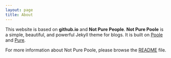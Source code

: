 ```yaml
---
layout: page
title: About
---
```

This website is based on **github.io** and **Not Pure People**.
**Not Pure Poole** is a simple, beautiful, and powerful Jekyll theme for blogs. It is built on [Poole](https://github.com/poole/poole) and [Pure](https://purecss.io/).

For more information about Not Pure Poole, please browse the [README](https://github.com/vszhub/not-pure-poole) file.
